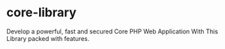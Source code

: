 # core-library
Develop a powerful, fast and secured Core PHP Web Application With This Library packed with features.
